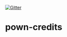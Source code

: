 [![Gitter](https://img.shields.io/gitter/room/nwjs/nw.js.svg)](https://gitter.im/pownjs/Lobby)

# pown-credits

